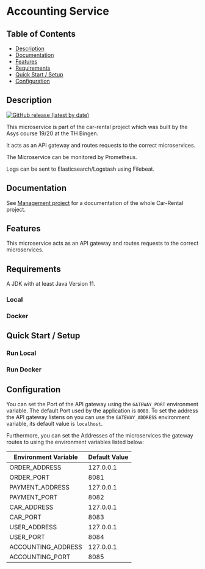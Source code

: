 # Accounting Service
## Table of Contents

- [Description](#description)
- [Documentation](#documentation)
- [Features](#features)
- [Requirements](#requirements)
- [Quick Start / Setup](#quick-start--setup)
- [Configuration](#configuration)

## Description
[![GitHub release (latest by date)](https://img.shields.io/github/v/release/asys1920/accountingservice)](https://github.com/asys1920/accountingservice/releases/tag/v1.0.0)

This microservice is part of the car-rental project which was built
by the Asys course 19/20 at the TH Bingen.

It acts as an API gateway and routes requests to the correct microservices.

The Microservice can be monitored by Prometheus.

Logs can be sent to Elasticsearch/Logstash using Filebeat.

## Documentation
See [Management project](https://github.com/asys1920/management) for a documentation of the whole Car-Rental project.
## Features
This microservice acts as an API gateway and routes requests to the correct microservices.
## Requirements
A JDK with at least Java Version 11.

### Local
### Docker
## Quick Start / Setup
### Run Local
### Run Docker

## Configuration
You can set the Port of the API gateway using the `GATEWAY_PORT` environment variable.
The default Port used by the application is `8080`. To set the address the API gateway
listens on you can use the `GATEWAY_ADDRESS` environment variable, its default value is
`localhost`.

Furthermore, you can set the Addresses of the microservices the gateway routes to using the environment
variables listed below:

Environment Variable | Default Value
--- | --- 
ORDER_ADDRESS | 127.0.0.1
ORDER_PORT | 8081
PAYMENT_ADDRESS | 127.0.0.1
PAYMENT_PORT | 8082
CAR_ADDRESS | 127.0.0.1
CAR_PORT | 8083
USER_ADDRESS | 127.0.0.1
USER_PORT | 8084
ACCOUNTING_ADDRESS | 127.0.0.1
ACCOUNTING_PORT | 8085